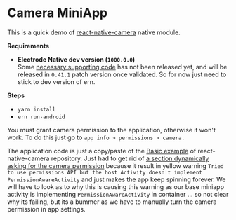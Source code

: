 # Camera MiniApp

This is a quick demo of [react-native-camera](https://github.com/react-native-community/react-native-camera) native module.

**Requirements**

- **Electrode Native dev version (`1000.0.0`)**\
Some [necessary supporting code](https://github.com/electrode-io/electrode-native/pull/1603) has not been released yet, and will be released in `0.41.1` patch version once validated. So for now just need to stick to dev version of ern.

**Steps**

- `yarn install`
- `ern run-android`

You must grant camera permission to the application, otherwise it won't work. To do this just go to  `app info > permissions > camera.`


The application code is just a copy/paste of the [Basic example](https://github.com/react-native-community/react-native-camera/tree/master/examples/basic) of react-native-camera repository. Just had to get rid of [a section dynamically asking for the camera permission](https://github.com/react-native-community/react-native-camera/blob/master/examples/basic/App.js#L333-L338) because it result in yellow warning `Tried to use permissions API but the host Activity doesn't implement PermissionAwareActivity` and just makes the app keep spinning forever. We will have to look as to why this is causing this warning as our base miniapp activity is implementing `PermissionAwareActivity` in container ... so not clear why its failing, but its a bummer as we have to manually turn the camera permission in app settings.
